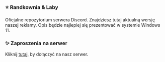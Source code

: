 ### ⭐ Randkownia & Laby
Oficjalne repozytorium serwera Discord. Znajdziesz tutaj aktualną wersję naszej reklamy. Opis będzie najlepiej się prezentować w systemie Windows 11.

### ✨ Zaproszenia na serwer
Kliknij <a href="https://discord.gg/WeDskJZuNb" target="_blank">tutaj</a>, by dołączyć na nasz serwer.